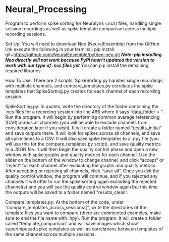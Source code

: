 # Neural_Processing
Program to perform spike sorting for Neuralynx (.ncs) files, handling single session recordings as well as spike template comparison across multiple recording sessions.

Set Up:
You will need to download Neo (NeuralEnsemble) from the GitHub link execute the following in your terminal:
pip install git+https://github.com/NeuralEnsemble/python-neo.git
***Note: pip installing Neo directly will not work because PyPI hasn’t updated the version to work with our type of .ncs files yet***
You can pip install the remaining required libraries.

How To Use:
There are 2 scripts: SpikeSorting.py handles single recordings with multiple channels, and compare_templates.py correlates the spike templates that SpikeSorting.py creates for each channel of each recording session.

SpikeSorting.py:
In quotes, write the directory of the folder containing the .ncs files for a recording session into line 466 where it says “data_folder = ”. Run the program. It will begin by performing common average referencing (CAR) across all channels (you will be able to exclude channels from consideration later if you wish). It will create a folder named “results_initial” and save outputs there. It will look for spikes across all channels, and save all spike times to a CSV. It will also save spike templates to a .npy file (you will use this for the compare_templates.py script), and save quality metrics to a JSON file. It will then begin the quality control phase and open a new window with spike graphs and quality metrics for each channel. Use the slider on the bottom of the window to change channel, and click “accept” or “reject” for each channel after evaluating the graphs and quality metrics. After accepting or rejecting all channels, click “save all”. Once you exit the quality control window, the program will continue, and if you rejected any channels it will offer to run the spike sorting again excluding the rejected channel(s) and you will see the quality control window again but this time the outputs will be saved to a folder named “results_clean”. 

Compare_templates.py:
At the bottom of the code, under “compare_templates_across_sessions([”, write the directories of the template files you want to compare (there are commented examples, make sure to end the file name with .npy). Run the program. It will create a folder called “template_comparison” and will save images which show superimposed spike templates as well as correlations between templates of the same channel across multiple sessions.

